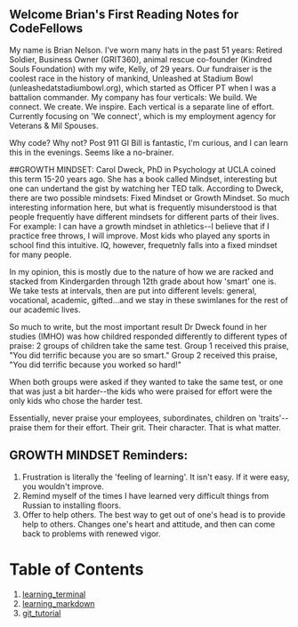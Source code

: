
## Welcome Brian's First Reading Notes for CodeFellows
My name is Brian Nelson. I've worn many hats in the past 51 years: Retired Soldier, Business Owner (GRIT360), animal rescue co-founder (Kindred Souls Foundation) with my wife, Kelly, of 29 years. Our fundraiser is the coolest race in the history of mankind, Unleashed at Stadium Bowl (unleashedatstadiumbowl.org), which started as Officer PT when I was a battalion commander. My company has four verticals: We build. We connect. We create. We inspire. Each vertical is a separate line of effort. Currently focusing on 'We connect', which is my employment agency for Veterans & Mil Spouses. 

Why code? Why not? Post 911 GI Bill is fantastic, I'm curious, and I can learn this in the evenings. Seems like a no-brainer. 

##GROWTH MINDSET: Carol Dweck, PhD in Psychology at UCLA coined this term 15-20 years ago. She has a book called Mindset, interesting but one can undertand the gist by watching her TED talk. According to Dweck, there are two possible mindsets: Fixed Mindset or Growth Mindset. So much interesting information here, but what is frequently misunderstood is that people frequently have different mindsets for different parts of their lives. For example: I can have a growth mindset in athletics--I believe that if I practice free throws, I will improve. Most kids who played any sports in school find this intuitive. IQ, however, frequetnly falls into a fixed mindset for many people. 

In my opinion, this is mostly due to the nature of how we are racked and stacked from Kindergarden through 12th grade about how 'smart' one is. We take tests at intervals, then are put into different levels: general, vocational, academic, gifted...and we stay in these swimlanes for the rest of our academic lives. 

So much to write, but the most important result Dr Dweck found in her studies (IMHO) was how childred responded differently to different types of praise: 
2 groups of children take the same test. Group 1 received this praise, "You did terrific because you are so smart." Group 2 received this praise, "You did terrific because you worked so hard!"

When both groups were asked if they wanted to take the same test, or one that was just a bit harder--the kids who were praised for effort were the only kids who chose the harder test. 

Essentially, never praise your employees, subordinates, children on 'traits'--praise them for their effort. Their grit. Their character. That is what matter. 

## GROWTH MINDSET Reminders:
  1. Frustration is literally the 'feeling of learning'. It isn't easy. If it were easy, you wouldn't improve. 
  2. Remind myself of the times I have learned very difficult things from Russian to installing floors. 
  3. Offer to help others. The best way to get out of one's head is to provide help to others. Changes one's heart and attitude, and then can come back to problems with renewed vigor. 

# Table of Contents
1. [learning_terminal](#learning_terminal.md)
2. [learning_markdown](#learning_markdown.md)
3. [git_tutorial](#git_tutorial.md)

